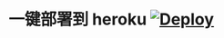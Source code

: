 # 一键部署到 heroku  [![Deploy](https://www.herokucdn.com/deploy/button.png)](https://heroku.com/deploy)
